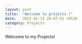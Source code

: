```yaml
---
layout: post
title:  "Welcome to projects !"
date:   2022-02-14 20:47:55 +0530
category: Projects
---
```


Welcome to my Projects!
